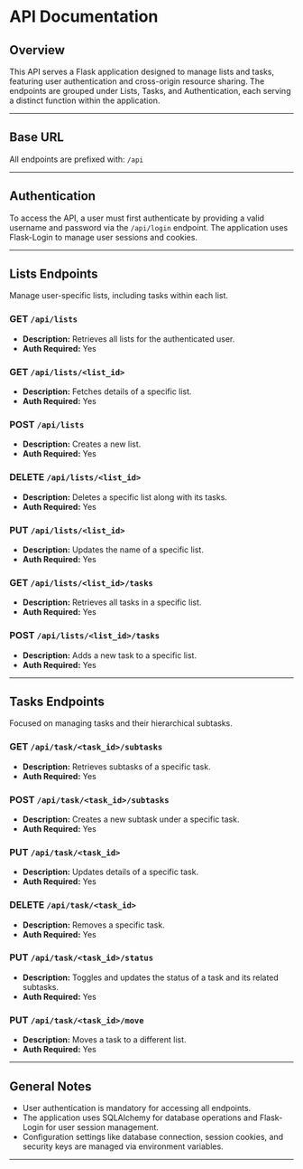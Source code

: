 # API Documentation

## Overview
This API serves a Flask application designed to manage lists and tasks, featuring user authentication and cross-origin resource sharing. The endpoints are grouped under Lists, Tasks, and Authentication, each serving a distinct function within the application.

---

## Base URL
All endpoints are prefixed with: `/api`

---

## Authentication
To access the API, a user must first authenticate by providing a valid username and password via the `/api/login` endpoint. The application uses Flask-Login to manage user sessions and cookies.

---

## Lists Endpoints
Manage user-specific lists, including tasks within each list.

### GET `/api/lists`
- **Description:** Retrieves all lists for the authenticated user.
- **Auth Required:** Yes

### GET `/api/lists/<list_id>`
- **Description:** Fetches details of a specific list.
- **Auth Required:** Yes

### POST `/api/lists`
- **Description:** Creates a new list.
- **Auth Required:** Yes

### DELETE `/api/lists/<list_id>`
- **Description:** Deletes a specific list along with its tasks.
- **Auth Required:** Yes

### PUT `/api/lists/<list_id>`
- **Description:** Updates the name of a specific list.
- **Auth Required:** Yes

### GET `/api/lists/<list_id>/tasks`
- **Description:** Retrieves all tasks in a specific list.
- **Auth Required:** Yes

### POST `/api/lists/<list_id>/tasks`
- **Description:** Adds a new task to a specific list.
- **Auth Required:** Yes

---

## Tasks Endpoints
Focused on managing tasks and their hierarchical subtasks.

### GET `/api/task/<task_id>/subtasks`
- **Description:** Retrieves subtasks of a specific task.
- **Auth Required:** Yes

### POST `/api/task/<task_id>/subtasks`
- **Description:** Creates a new subtask under a specific task.
- **Auth Required:** Yes

### PUT `/api/task/<task_id>`
- **Description:** Updates details of a specific task.
- **Auth Required:** Yes

### DELETE `/api/task/<task_id>`
- **Description:** Removes a specific task.
- **Auth Required:** Yes

### PUT `/api/task/<task_id>/status`
- **Description:** Toggles and updates the status of a task and its related subtasks.
- **Auth Required:** Yes

### PUT `/api/task/<task_id>/move`
- **Description:** Moves a task to a different list.
- **Auth Required:** Yes

---

## General Notes
- User authentication is mandatory for accessing all endpoints.
- The application uses SQLAlchemy for database operations and Flask-Login for user session management.
- Configuration settings like database connection, session cookies, and security keys are managed via environment variables.

---